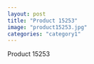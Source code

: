 ```yaml
---
layout: post
title: "Product 15253"
image: "product15253.jpg"
categories: "category1"
---
```

Product 15253
